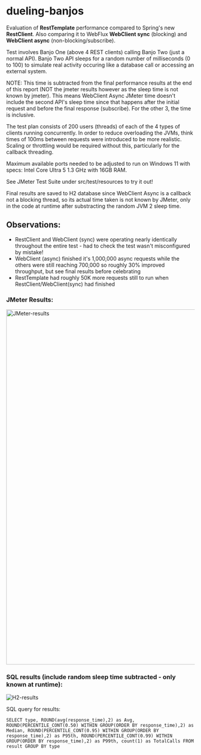 # dueling-banjos

Evaluation of **RestTemplate** performance compared to Spring's new **RestClient**.  Also comparing it to WebFlux **WebClient sync** (blocking) and **WebClient async** (non-blocking/subscribe).

Test involves Banjo One (above 4 REST clients) calling Banjo Two (just a normal API).  Banjo Two API sleeps for a random number of milliseconds (0 to 100) to simulate real activity occuring like a database call or accessing an external system.  

NOTE: This time is subtracted from the final performance results at the end of this report (NOT the jmeter results however as the sleep time is not known by jmeter).  This means WebClient Async JMeter time doesn't include the second API's sleep time since that happens after the initial request and before the final response (subscribe).  For the other 3, the time is inclusive.

The test plan consists of 200 users (threads) of each of the 4 types of clients running concurrently.  In order to reduce overloading the JVMs, think times of 100ms between requests were introduced to be more realistic.  Scaling or throttling would be required without this, particularly for the callback threading.

Maximum available ports needed to be adjusted to run on Windows 11 with specs: Intel Core Ultra 5 1.3 GHz with 16GB RAM.

See JMeter Test Suite under src/test/resources to try it out!

Final results are saved to H2 database since WebClient Async is a callback not a blocking thread, so its actual time taken is not known by JMeter, only in the code at runtime after substracting the random JVM 2 sleep time.

## Observations:

- RestClient and WebClient (sync) were operating nearly identically throughout the entire test - had to check the test wasn't misconfigured by mistake!
- WebClient (async) finished it's 1,000,000 async requests while the others were still reaching 700,000 so roughly 30% improved throughput, but see final results before celebrating
- RestTemplate had roughly 50K more requests still to run when RestClient/WebClient(sync) had finished

### JMeter Results:

<img width="946" alt="JMeter-results" src="https://github.com/user-attachments/assets/d2380517-b2a3-4b3d-b7fb-8735149e6879" />


### SQL results (include random sleep time subtracted - only known at runtime):

<img alt="H2-results" src="https://github.com/user-attachments/assets/a04554a1-6788-4000-b4ce-ed6272e1c0b1" />


SQL query for results:

`SELECT
    type,
    ROUND(avg(response_time),2) as Avg,
    ROUND(PERCENTILE_CONT(0.50) WITHIN GROUP(ORDER BY response_time),2) as Median,
    ROUND(PERCENTILE_CONT(0.95) WITHIN GROUP(ORDER BY response_time),2) as P95th,
    ROUND(PERCENTILE_CONT(0.99) WITHIN GROUP(ORDER BY response_time),2) as P99th,
    count(1) as TotalCalls
FROM
    result
GROUP BY
   type`
   

